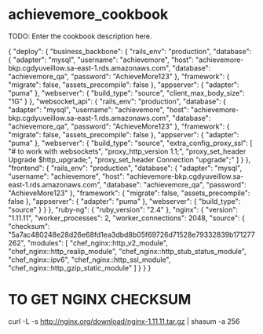 # achievemore_cookbook

TODO: Enter the cookbook description here.

{
  "deploy": {
    "business_backbone": {
      "rails_env": "production",
      "database": {
        "adapter": "mysql",
        "username": "achievemore",
        "host": "achievemore-bkp.cgdyuveillow.sa-east-1.rds.amazonaws.com",
        "database": "achievemore_qa",
        "password": "AchieveMore123"
      },
      "framework": {
        "migrate": false,
        "assets_precompile": false
      },
      "appserver": {
        "adapter": "puma"
      },
      "webserver": {
        "build_type": "source",
        "client_max_body_size": "1G"
      }
    },
    "websocket_api": {
      "rails_env": "production",
      "database": {
        "adapter": "mysql",
        "username": "achievemore",
        "host": "achievemore-bkp.cgdyuveillow.sa-east-1.rds.amazonaws.com",
        "database": "achievemore_qa",
        "password": "AchieveMore123"
      },
      "framework": {
        "migrate": false,
        "assets_precompile": false
      },
      "appserver": {
        "adapter": "puma"
      },
      "webserver": {
        "build_type": "source",
        "extra_config_proxy_ssl": [
          "# to work with websockets",
          "proxy_http_version 1.1;",
          "proxy_set_header Upgrade $http_upgrade;",
          "proxy_set_header Connection \"upgrade\";"
        ]
      }
    },
    "frontend": {
      "rails_env": "production",
      "database": {
        "adapter": "mysql",
        "username": "achievemore",
        "host": "achievemore-bkp.cgdyuveillow.sa-east-1.rds.amazonaws.com",
        "database": "achievemore_qa",
        "password": "AchieveMore123"
      },
      "framework": {
        "migrate": false,
        "assets_precompile": false
      },
      "appserver": {
        "adapter": "puma"
      },
      "webserver": {
        "build_type": "source"
      }
    }
  },
  "ruby-ng": {
    "ruby_version": "2.4"
  },
  "nginx": {
    "version": "1.11.11",
    "worker_processes": 2,
    "worker_connections": 2048,
    "source": {
      "checksum": "5a7ac480248e28d26e68fd1ea3dbd8b05f69726d71528e79332839b171277262",
      "modules": [
        "chef_nginx::http_v2_module",
        "chef_nginx::http_realip_module",
        "chef_nginx::http_stub_status_module",
        "chef_nginx::ipv6",
        "chef_nginx::http_ssl_module",
        "chef_nginx::http_gzip_static_module"
      ]
    }
  }
}

# TO GET NGINX CHECKSUM
curl -L -s http://nginx.org/download/nginx-1.11.11.tar.gz | shasum -a 256
